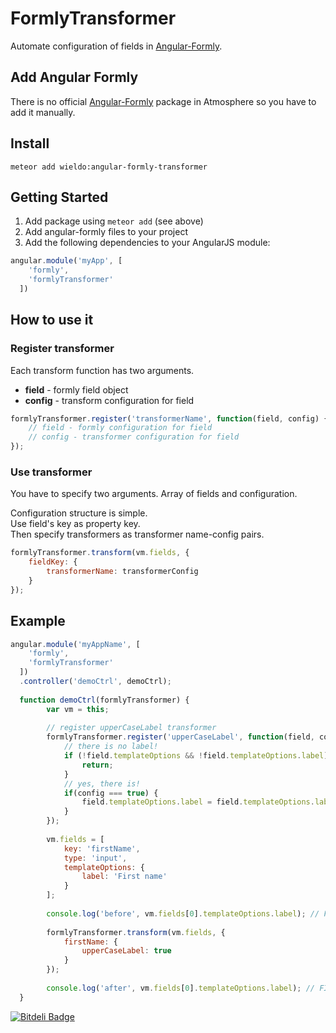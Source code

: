FormlyTransformer
==========

Automate configuration of fields in [Angular-Formly].

## Add Angular Formly

There is no official [Angular-Formly] package in Atmosphere so you have to add it manually.

## Install

```
meteor add wieldo:angular-formly-transformer
```


## Getting Started

1. Add package using `meteor add` (see above)
2. Add angular-formly files to your project
3. Add the following dependencies to your AngularJS module:

```javascript
angular.module('myApp', [
    'formly',
    'formlyTransformer'
  ])
```

## How to use it

### Register transformer

Each transform function has two arguments.

- **field** - formly field object
- **config** - transform configuration for field

```javascript
formlyTransformer.register('transformerName', function(field, config) {
    // field - formly configuration for field
    // config - transformer configuration for field
});
```

### Use transformer

You have to specify two arguments. Array of fields and configuration.

Configuration structure is simple.  
Use field's key as property key.  
Then specify transformers as transformer name-config pairs.

```javascript
formlyTransformer.transform(vm.fields, {
    fieldKey: {
        transformerName: transformerConfig
    }
});
```


## Example

```javascript
angular.module('myAppName', [
    'formly',
    'formlyTransformer'
  ])
  .controller('demoCtrl', demoCtrl);
  
  function demoCtrl(formlyTransformer) {
        var vm = this;
        
        // register upperCaseLabel transformer
        formlyTransformer.register('upperCaseLabel', function(field, config) {
            // there is no label!
            if (!field.templateOptions && !field.templateOptions.label) {
                return;
            }
            // yes, there is!
            if(config === true) {
                field.templateOptions.label = field.templateOptions.label.toUpperCase();
            }
        });
        
        vm.fields = [
            key: 'firstName',
            type: 'input',
            templateOptions: {
                label: 'First name'
            }
        ];
        
        console.log('before', vm.fields[0].templateOptions.label); // First name
        
        formlyTransformer.transform(vm.fields, {
            firstName: {
                upperCaseLabel: true
            }
        });
        
        console.log('after', vm.fields[0].templateOptions.label); // FIRST NAME
  }
```

[Angular-Formly]: http://angular-formly.com

[![Bitdeli Badge](https://d2weczhvl823v0.cloudfront.net/wieldo/angular-formly-transformer/trend.png)](https://bitdeli.com/free "Bitdeli Badge")